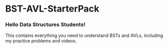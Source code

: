 # BST-AVL-StarterPack
### Hello Data Structures Students!
This contains everything you need to understand BSTs and AVLs, including my practice problems and videos.

